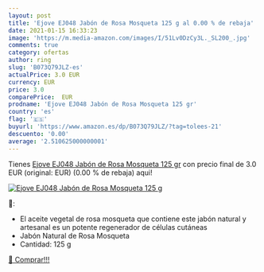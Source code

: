 ```yaml
---
layout: post
title: 'Ejove EJ048 Jabón de Rosa Mosqueta 125 g al 0.00 % de rebaja'
date: 2021-01-15 16:33:23
image: 'https://m.media-amazon.com/images/I/51Lv0DzCy3L._SL200_.jpg'
comments: true
category: ofertas
author: ring
slug: 'B073Q79JLZ-es'
actualPrice: 3.0 EUR
currency: EUR
price: 3.0
comparePrice:  EUR
prodname: 'Ejove EJ048 Jabón de Rosa Mosqueta 125 gr'
country: 'es'
flag: '🇪🇸'
buyurl: 'https://www.amazon.es/dp/B073Q79JLZ/?tag=tolees-21'
descuento: '0.00'
average: '2.510625000000001'
---
```


Tienes [Ejove EJ048 Jabón de Rosa Mosqueta 125 gr](https://www.amazon.es/dp/B073Q79JLZ/?tag=tolees-21) con precio final de  3.0 EUR (original:  EUR) (0.00 %  de rebaja) aqui!

[![Ejove EJ048 Jabón de Rosa Mosqueta 125 g](https://m.media-amazon.com/images/I/51Lv0DzCy3L._SL200_.jpg)](https://www.amazon.es/dp/B073Q79JLZ/?tag=tolees-21)

🔎:

- El aceite vegetal de rosa mosqueta que contiene este jabón natural y artesanal es un potente regenerador de células cutáneas
- Jabón Natural de Rosa Mosqueta
- Cantidad: 125 g

[🛒 Comprar!!!](https://www.amazon.es/dp/B073Q79JLZ/?tag=tolees-21)
